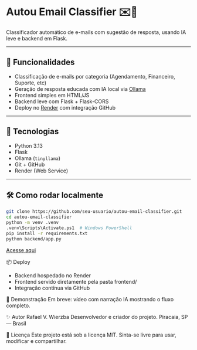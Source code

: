 # Autou Email Classifier ✉️🤖

Classificador automático de e-mails com sugestão de resposta, usando IA leve e backend em Flask.

---

## 🚀 Funcionalidades

- Classificação de e-mails por categoria (Agendamento, Financeiro, Suporte, etc)
- Geração de resposta educada com IA local via [Ollama](https://ollama.com/)
- Frontend simples em HTML/JS
- Backend leve com Flask + Flask-CORS
- Deploy no [Render](https://render.com/) com integração GitHub

---

## 🧠 Tecnologias

- Python 3.13  
- Flask  
- Ollama (`tinyllama`)  
- Git + GitHub  
- Render (Web Service)

---

## 🛠️ Como rodar localmente

```bash
git clone https://github.com/seu-usuario/autou-email-classifier.git
cd autou-email-classifier
python -m venv .venv
.venv\Scripts\Activate.ps1  # Windows PowerShell
pip install -r requirements.txt
python backend/app.py 
```
[Acesse aqui](https://autou-api.rvwtech.com.br)

📦 Deploy
- Backend hospedado no Render
- Frontend servido diretamente pela pasta frontend/
- Integração contínua via GitHub

🎥 Demonstração
Em breve: vídeo com narração IA mostrando o fluxo completo.

✨ Autor
Rafael V. Wierzba
Desenvolvedor e criador do projeto.
Piracaia, SP — Brasil

📄 Licença
Este projeto está sob a licença MIT. Sinta-se livre para usar, modificar e compartilhar.

